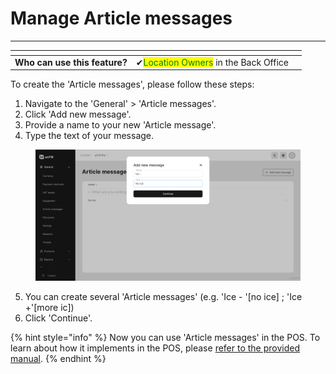 # Manage Article messages

***

<table data-card-size="large" data-view="cards" data-full-width="false"><thead><tr><th></th><th></th><th></th></tr></thead><tbody><tr><td><strong>Who can use this feature?</strong></td><td><span data-gb-custom-inline data-tag="emoji" data-code="2714">✔</span><mark style="color:green;">Location Owners</mark> in the Back Office</td><td></td></tr></tbody></table>

To create the 'Article messages', please follow these steps:

1. Navigate to the 'General' > 'Article messages'.
2. Click 'Add new message'.
3. Provide a name to your new 'Article message'.
4. Type the text of your message.

<figure><img src="../../images/ice-message.jpg" alt=""><figcaption></figcaption></figure>

5. You can create several 'Article messages' (e.g. 'Ice - '\[no ice] ; 'Ice +'\[more ic])
6. Click 'Continue'.

{% hint style="info" %}
Now you can use 'Article messages' in the POS. To learn about how it implements in the POS, please [refer to the provided manual](use-article-messages-pos.md).
{% endhint %}
